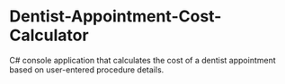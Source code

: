 # Dentist-Appointment-Cost-Calculator
C# console application that calculates the cost of a dentist appointment based on user-entered procedure details.
